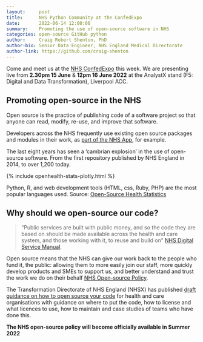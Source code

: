 ```yaml
---
layout:     post
title:      NHS Python Community at the ConfedExpo
date:       2022-06-14 12:00:00
summary:    Promoting the use of open-source software in NHS
categories: open-source GitHub python
author:     Craig Robert Shenton, PhD
author-bio: Senior Data Engineer, NHS England Medical Directorate
author-link: https://github.com/craig-shenton
---
```


<script src="https://cdn.plot.ly/plotly-latest.min.js"></script>

Come and meet us at the [NHS ConfedExpo](http://nhsconfedexpo.org) this week. We are presenting live from **2.30pm 15 June** & **12pm 16 June 2022** at the AnalystX stand (F5: Digital and Data Transformation), Liverpool ACC.

## Promoting open-source in the NHS

Open source is the practice of publishing code of a software project so that anyone can read, modify, re-use, and improve that software. 

Developers across the NHS frequently use existing open source packages and modules in their work, as [part of the NHS App](https://www.nhs.uk/nhs-app/nhs-app-legal-and-cookies/nhs-app-open-source-licences/), for example. 

The last eight years has seen a ‘cambrian explosion’ in the use of open-source software. From the first repository published by NHS England in 2014, to over 1,200 today.

{% include openhealth-stats-plotly.html %}

Python, R, and web development tools (HTML, css, Ruby, PHP) are the most popular languages used. Source: [Open-Source Health Statistics](https://nhs-pycom.github.io/opensource-health-statistics/)

## Why should we open-source our code?

> “Public services are built with public money, and so the code they are based on should be made available across the health and care system, and those working with it, to reuse and build on” 
> [NHS Digital Service Manual](https://service-manual.nhs.uk/standards-and-technology/service-standard-points/12-make-new-source-code-open).

Open source means that the NHS can give our work back to the people who fund it, the public: allowing them to more easily join our staff, more quickly develop products and SMEs to support us, and better understand and trust the work we do on their behalf [NHS Open-source Policy](https://github.com/nhsx/open-source-policy).

The Transformation Directorate of NHS England (NHSX) has published [draft guidance on how to open source your code](https://github.com/nhsx/open-source-policy) for health and care organisations with guidance on where to put the code, how to license and what licences to use, how to maintain and case studies of teams who have done this. 

**The NHS open-source policy will become officially available in Summer 2022**
